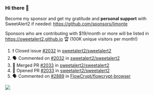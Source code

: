 ### Hi there 👋

Become my sponsor and get my gratitude and **personal support** with SweetAlert2 if needed: https://github.com/sponsors/limonte

Sponsors who are contributing with $19/month or more will be listed in https://sweetalert2.github.io 🏆 (100K unique visitors per month!)

<!--START_SECTION:activity-->
1. ❗️ Closed issue [#2032](https://github.com//sweetalert2/sweetalert2/issues/2032) in [sweetalert2/sweetalert2](https://github.com//sweetalert2/sweetalert2)
2. 🗣 Commented on [#2032](https://github.com//sweetalert2/sweetalert2/issues/2032) in [sweetalert2/sweetalert2](https://github.com//sweetalert2/sweetalert2)
3. 🎉 Merged PR [#2033](https://github.com//sweetalert2/sweetalert2/pull/2033) in [sweetalert2/sweetalert2](https://github.com//sweetalert2/sweetalert2)
4. 💪 Opened PR [#2033](https://github.com//sweetalert2/sweetalert2/pull/2033) in [sweetalert2/sweetalert2](https://github.com//sweetalert2/sweetalert2)
5. 🗣 Commented on [#2889](https://github.com//FlowCrypt/flowcrypt-browser/issues/2889) in [FlowCrypt/flowcrypt-browser](https://github.com//FlowCrypt/flowcrypt-browser)
<!--END_SECTION:activity-->

![](https://github-readme-stats.vercel.app/api?username=limonte&theme=vue&show_icons=true)
